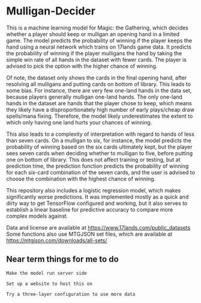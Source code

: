 # Mulligan-Decider

This is a machine learning model for Magic: the Gathering, which decides whether a player should keep or mulligan an opening hand in a limited game. The model predicts the probability of winning if the player keeps the hand using a neural network which trains on 17lands game data. It predicts the probability of winning if the player mulligans the hand by taking the simple win rate of all hands in the dataset with fewer cards. The player is advised to pick the option with the higher chance of winning.

Of note, the dataset only shows the cards in the final opening hand, after resolving all mulligans and putting cards on bottom of library. This leads to some bias. For instance, there are very few one-land hands in the data set, because players generally mulligan one-land hands. The only one-land hands in the dataset are hands that the player chose to keep, which means they likely have a disproportionately high number of early plays/cheap draw spells/mana fixing. Therefore, the model likely underestimates the extent to which only having one land hurts your chances of winning.

This also leads to a complexity of interpretation with regard to hands of less than seven cards. On a mulligan to six, for instance, the model predicts the probability of winning based on the six cards ultimately kept, but the player sees seven cards when deciding whether to mulligan to five, before putting one on bottom of library. This does not affect training or testing, but at prediction time, the prediction function predicts the probability of winning for each six-card combination of the seven cards, and the user is advised to choose the combination with the highest chance of winning.

This repository also includes a logistic regression model, which makes significantly worse predictions. It was implemented mostly as a quick and dirty way to get TensorFlow configured and working, but it also serves to establish a linear baseline for predictive accuracy to compare more complex models against.

Data and license are available at https://www.17lands.com/public_datasets
Some functions also use MTGJSON set files, which are available at https://mtgjson.com/downloads/all-sets/

## Near term things for me to do

    Make the model run server side

    Set up a website to host this on

    Try a three-layer configuration to use more data